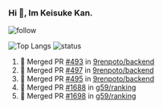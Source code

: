 ### Hi 👋, Im Keisuke Kan.

<!--
**9renpoto/9renpoto** is a ✨ _special_ ✨ repository because its `README.md` (this file) appears on your GitHub profile.

Here are some ideas to get you started:

- 🔭 I’m currently working on ...
- 🌱 I’m currently learning ...
- 👯 I’m looking to collaborate on ...
- 🤔 I’m looking for help with ...
- 💬 Ask me about ...
- 📫 How to reach me: ...
- 😄 Pronouns: ...
- ⚡ Fun fact: ...
-->

![follow](https://img.shields.io/github/followers/9renpoto?label=Follow&style=social)

![Top Langs](https://github-readme-stats.vercel.app/api/top-langs/?username=9renpoto&hide=html&layout=compact)
![status](https://github-readme-stats.vercel.app/api?username=9renpoto&show_icons=true&count_private=true&hide=issues,contribs)

<!--START_SECTION:activity-->
1. 🎉 Merged PR [#493](https://github.com/9renpoto/backend/pull/493) in [9renpoto/backend](https://github.com/9renpoto/backend)
2. 🎉 Merged PR [#497](https://github.com/9renpoto/backend/pull/497) in [9renpoto/backend](https://github.com/9renpoto/backend)
3. 🎉 Merged PR [#495](https://github.com/9renpoto/backend/pull/495) in [9renpoto/backend](https://github.com/9renpoto/backend)
4. 🎉 Merged PR [#1688](https://github.com/g59/ranking/pull/1688) in [g59/ranking](https://github.com/g59/ranking)
5. 🎉 Merged PR [#1698](https://github.com/g59/ranking/pull/1698) in [g59/ranking](https://github.com/g59/ranking)
<!--END_SECTION:activity-->

